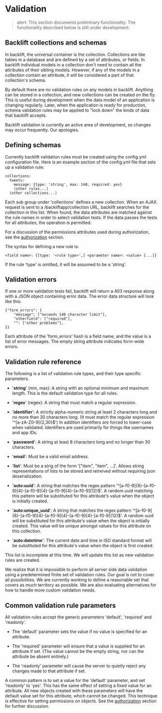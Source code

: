 # Validation

>    alert: This section documents preliminary functionality. 
>    The functionality described below is still under development.

## Backlift collections and schemas

In backlift, the universal container is the collection. Collections are like tables in a database and are defined by a set of attributes, or fields. In backlift individual models in a collection don't need to contain all the attributes of their sibling models. However, if any of the models in a collection contain an attribute, it will be considered a part of that collection's schema.

By default there are no validation rules on any models in backlift. Anything can be stored in a collection, and new collections can be created on the fly. This is useful during development when the data model of an application is changing regularly. Later, when the application is ready for production, schema validation rules may be applied to "lock down" the kinds of data that backlift accepts.

Backlift validation is currently an active area of development, so changes may occur frequently. Our apologies.

## Defining schemas

Currently backlift validation rules must be created using the config.yml configuration file. Here is an example section of the config.yml file that sets up a validation rule:

    collections:
      tweets:
        message: {type: 'string', max: 140, required: yes}
        (other rules...)
      (other collections...)

Each sub group under 'collections' defines a new collection. When an AJAX request is sent to a /backliftapp/collection URL, backlift searches for the collection in this list. When found, the data attributes are matched against the rule names in order to select validation tests. If the data passes the tests for all attributes, the operation is permitted. 

For a discussion of the permissions attributes used during authorization, see the [authorization](authorization.html) section.

The syntax for defining a new rule is:

    <field name>: {[type: '<rule type>',] <parameter name>: <value> [...]}

If the rule 'type' is omitted, it will be assumed to be a 'string'.

## Validation errors

If one or more validation tests fail, backlift will return a 403 response along with a JSON object containing error data. The error data structure will look like this:

    {"form_errors": {
    	"message": ["exceeds 140 character limit"],
    	"otherfield": ["required"],
    	"": ["other problems"],
    }}

Each attribute of the 'form_errors' hash is a field name, and the value is a list of error messages. The empty string attribute indicates form-wide errors.

## Validation rule reference

The following is a list of validation rule types, and their type specific parameters.

*   '**string**' (min, max):
    A string with an optional minimum and maximum length. This is the default validation type for all rules.

*   '**regex**' (regex):
    A string that must match a regular expression. 

*   '**identifier**':
    A strictly alpha-numeric string at least 2 characters long and no more than 30 characters long. (It must match the regular expression '^[a-zA-Z0-9]{2,30}$') In addition identifiers are forced to lower-case when validated. Identifiers are used primarily for things like usernames and app IDs.

*   '**password**': 
    A string at least 8 characters long and no longer than 30 characters.

*   '**email**':
    Must be a valid email address.

*   '**list**':
    Must be a strig of the form '["item", "item", ...]'. Allows string representations of lists to be stored and retreived without requiring json deserialization.

*   '**auto:uuid**':
    A string that matches the regex pattern '^[a-f0-9]{8}-[a-f0-9]{4}-[a-f0-9]{4}-[a-f0-9]{4}-[a-f0-9]{12}$'. A random uuid matching this pattern will be substituted for this attribute's value when the object is initially created.

*   '**auto:unique_uuid**':
    A string that matches the regex pattern '^[a-f0-9]{8}-[a-f0-9]{4}-[a-f0-9]{4}-[a-f0-9]{4}-[a-f0-9]{12}$'. A random uuid will be substituted for this attribute's value when the object is initially created. This value will be unique amongst values for this attribute on this collection.

*   '**auto:datetime**':
    The current date and time in ISO standard format will be substituted for this attribute's value when the object is first created.

This list is incomplete at this time. We will update this list as new validation rules are created.

We realize that it is impossible to perform all server side data validation using a predetermined finite set of validation rules. Our goal is not to cover all possibilities. We are currently working to define a reasonable set that covers as much territory as possible. We are also evaluating alternatives for how to handle more custom validation needs.


## Common validation rule parameters

All validation rules accept the generic parameters 'default', 'required' and 'readonly'. 

* The 'default' parameter sets the value if no value is specified for an attribute.

* The 'required' parameter will ensure that a value is supplied for an attribute if set. (The value cannot be the empty string, nor can the attribute be absent entirely.)

* The 'readonly' parameter will cause the server to quietly reject any changes made to that attribute if set.

A common pattern is to set a value for the 'default' parameter, and set 'readonly' to 'yes'. This has the same effect of setting a fixed value for an attribute. All new objects created with these parameters will have the default value set for this attribute, which cannot be changed. This technique is effective for setting permissions on objects. See the [authorization](authorization.html) section for further discussion.


